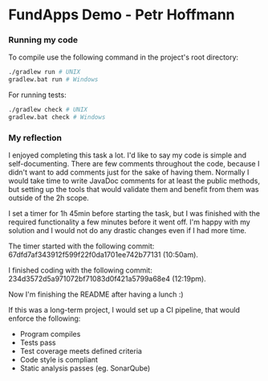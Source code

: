 # FundApps Demo - Petr Hoffmann
### Running my code
To compile use the following command in the project's root directory:
```bash
./gradlew run # UNIX
gradlew.bat run # Windows
```

For running tests:
```bash
./gradlew check # UNIX
gradlew.bat check # Windows
```

### My reflection
I enjoyed completing this task a lot. I'd like to say my code is simple and
self-documenting. There are few comments throughout the code, because I didn't
want to add comments just for the sake of having them. Normally I would take
time to write JavaDoc comments for at least the public methods, but setting up
the tools that would validate them and benefit from them was outside of the 2h
scope.

I set a timer for 1h 45min before starting the task, but I was finished with the
required functionality a few minutes before it went off. I'm happy with my
solution and I would not do any drastic changes even if I had more time.

The timer started with the following commit: 67dfd7af343912f599f22f0da1701ee742b77131 (10:50am).

I finished coding with the following commit: 234d3572d5a971072bf71083d0f421a5799a68e4 (12:19pm).

Now I'm finishing the README after having a lunch :)

If this was a long-term project, I would set up a CI pipeline, that would
enforce the following:
* Program compiles
* Tests pass
* Test coverage meets defined criteria
* Code style is compliant
* Static analysis passes (eg. SonarQube)
